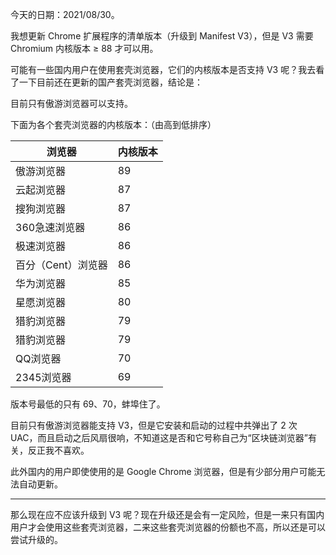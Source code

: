 今天的日期：2021/08/30。

我想更新 Chrome 扩展程序的清单版本（升级到 Manifest V3），但是 V3 需要 Chromium 内核版本 ≥ 88 才可以用。

可能有一些国内用户在使用套壳浏览器，它们的内核版本是否支持 V3 呢？我去看了一下目前还在更新的国产套壳浏览器，结论是：

目前只有傲游浏览器可以支持。

下面为各个套壳浏览器的内核版本：（由高到低排序）

| 浏览器        | 内核版本 |
| ------------- | -------- |
| 傲游浏览器    | 89       |
| 云起浏览器    | 87       |
| 搜狗浏览器    | 87       |
| 360急速浏览器 | 86       |
| 极速浏览器    | 86       |
| 百分（Cent）浏览器    | 86       |
| 华为浏览器    | 85       |
| 星愿浏览器    | 80       |
| 猎豹浏览器    | 79       |
| 猎豹浏览器    | 79       |
| QQ浏览器      | 70       |
| 2345浏览器    | 69       |

版本号最低的只有 69、70，蚌埠住了。

目前只有傲游浏览器能支持 V3，但是它安装和启动的过程中共弹出了 2 次 UAC，而且启动之后风扇很响，不知道这是否和它号称自己为“区块链浏览器”有关，反正我不喜欢。

此外国内的用户即使使用的是 Google Chrome 浏览器，但是有少部分用户可能无法自动更新。

-----------

那么现在应不应该升级到 V3 呢？现在升级还是会有一定风险，但是一来只有国内用户才会使用这些套壳浏览器，二来这些套壳浏览器的份额也不高，所以还是可以尝试升级的。